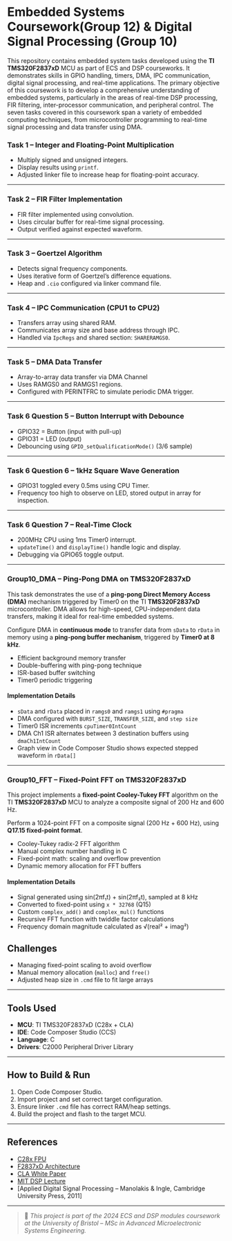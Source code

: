 # Embedded Systems Coursework(Group 12) & Digital Signal Processing (Group 10)

This repository contains embedded system tasks developed using the **TI TMS320F2837xD** MCU as part of ECS and DSP courseworks. It demonstrates skills in GPIO handling, timers, DMA, IPC communication, digital signal processing, and real-time applications. The primary objective of this coursework is to develop a comprehensive understanding of embedded systems, particularly in the areas of real-time DSP processing, FIR filtering, inter-processor communication, and peripheral control. The seven tasks covered in this coursework span a variety of embedded computing techniques, from microcontroller programming to real-time signal processing and data transfer using DMA.

### Task 1 – Integer and Floating-Point Multiplication
- Multiply signed and unsigned integers.
- Display results using `printf`.
- Adjusted linker file to increase heap for floating-point accuracy.

---

### Task 2 – FIR Filter Implementation
- FIR filter implemented using convolution.
- Uses circular buffer for real-time signal processing.
- Output verified against expected waveform.

---

### Task 3 – Goertzel Algorithm
- Detects signal frequency components.
- Uses iterative form of Goertzel’s difference equations.
- Heap and `.cio` configured via linker command file.

---

### Task 4 – IPC Communication (CPU1 to CPU2)
- Transfers array using shared RAM.
- Communicates array size and base address through IPC.
- Handled via `IpcRegs` and shared section: `SHARERAMGS0`.

---

### Task 5 – DMA Data Transfer
- Array-to-array data transfer via DMA Channel
- Uses RAMGS0 and RAMGS1 regions.
- Configured with PERINTFRC to simulate periodic DMA trigger.

---

### Task 6 Question 5 – Button Interrupt with Debounce
- GPIO32 = Button (input with pull-up)
- GPIO31 = LED (output)
- Debouncing using `GPIO_setQualificationMode()` (3/6 sample)

---

### Task 6 Question 6 – 1kHz Square Wave Generation
- GPIO31 toggled every 0.5ms using CPU Timer.
- Frequency too high to observe on LED, stored output in array for inspection.

---

### Task 6 Question 7 – Real-Time Clock
- 200MHz CPU using 1ms Timer0 interrupt.
- `updateTime()` and `displayTime()` handle logic and display.
- Debugging via GPIO65 toggle output.

---

### Group10_DMA – Ping-Pong DMA on TMS320F2837xD

This task demonstrates the use of a **ping-pong Direct Memory Access (DMA)** mechanism triggered by Timer0 on the TI **TMS320F2837xD** microcontroller. DMA allows for high-speed, CPU-independent data transfers, making it ideal for real-time embedded systems.

Configure DMA in **continuous mode** to transfer data from `sData` to `rData` in memory using a **ping-pong buffer mechanism**, triggered by **Timer0 at 8 kHz**.
- Efficient background memory transfer
- Double-buffering with ping-pong technique
- ISR-based buffer switching
- Timer0 periodic triggering

####  Implementation Details

- `sData` and `rData` placed in `ramgs0` and `ramgs1` using `#pragma`
- DMA configured with `BURST_SIZE`, `TRANSFER_SIZE`, and `step size`
- Timer0 ISR increments `cpuTimer0IntCount`
- DMA Ch1 ISR alternates between 3 destination buffers using `dmaCh1IntCount`
- Graph view in Code Composer Studio shows expected stepped waveform in `rData[]`

---
### Group10_FFT – Fixed-Point FFT on TMS320F2837xD

This project implements a **fixed-point Cooley-Tukey FFT** algorithm on the TI **TMS320F2837xD** MCU to analyze a composite signal of 200 Hz and 600 Hz.

Perform a 1024-point FFT on a composite signal (200 Hz + 600 Hz), using **Q17.15 fixed-point format**.
- Cooley-Tukey radix-2 FFT algorithm
- Manual complex number handling in C
- Fixed-point math: scaling and overflow prevention
- Dynamic memory allocation for FFT buffers

#### Implementation Details

- Signal generated using sin(2πf₁t) + sin(2πf₂t), sampled at 8 kHz
- Converted to fixed-point using `x * 32768` (Q15)
- Custom `complex_add()` and `complex_mul()` functions
- Recursive FFT function with twiddle factor calculations
- Frequency domain magnitude calculated as √(real² + imag²)

## Challenges

- Managing fixed-point scaling to avoid overflow
- Manual memory allocation (`malloc`) and `free()`
- Adjusted heap size in `.cmd` file to fit large arrays

---

## Tools Used

- **MCU**: TI TMS320F2837xD (C28x + CLA)
- **IDE**: Code Composer Studio (CCS)
- **Language**: C
- **Drivers**: C2000 Peripheral Driver Library

---

## How to Build & Run

1. Open Code Composer Studio.
2. Import project and set correct target configuration.
3. Ensure linker `.cmd` file has correct RAM/heap settings.
4. Build the project and flash to the target MCU.

---

## References

- [C28x FPU](https://www.ti.com/lit/ug/spruhs1c)
- [F2837xD Architecture](https://www.ti.com/lit/ug/spruhm8k)
- [CLA White Paper](https://www.ti.com/lit/an/sprabs5)
- [MIT DSP Lecture](https://ocw.mit.edu/courses/6-341-discrete-time-signal-processing-fall-2005/c5b65e06d8d1221fa68b23b7f0d23b41_lec20.pdf)
- [Applied Digital Signal Processing – Manolakis & Ingle, Cambridge University Press, 2011]

---

> 📝 *This project is part of the 2024 ECS and DSP modules coursework at the University of Bristol – MSc in Advanced Microelectronic Systems Engineering.*




